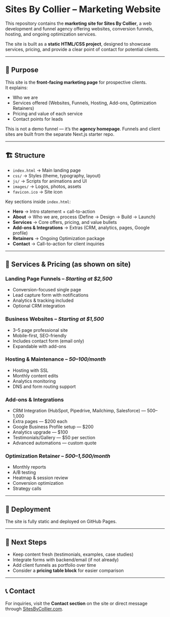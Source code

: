 # Sites By Collier – Marketing Website

This repository contains the **marketing site for Sites By Collier**, a web development and funnel agency offering websites, conversion funnels, hosting, and ongoing optimization services.  

The site is built as a **static HTML/CSS project**, designed to showcase services, pricing, and provide a clear point of contact for potential clients.

---

## 📌 Purpose

This site is the **front-facing marketing page** for prospective clients.  
It explains:
- Who we are
- Services offered (Websites, Funnels, Hosting, Add-ons, Optimization Retainers)
- Pricing and value of each service
- Contact points for leads

This is not a demo funnel — it’s the **agency homepage**. Funnels and client sites are built from the separate Next.js starter repo.

---

## 🏗 Structure

- `index.html` → Main landing page
- `css/` → Styles (theme, typography, layout)
- `js/` → Scripts for animations and UI
- `images/` → Logos, photos, assets
- `favicon.ico` → Site icon

Key sections inside `index.html`:
- **Hero** → Intro statement + call-to-action
- **About** → Who we are, process (Define → Design → Build → Launch)
- **Services** → Core offers, pricing, and value bullets
- **Add-ons & Integrations** → Extras (CRM, analytics, pages, Google profile)
- **Retainers** → Ongoing Optimization package
- **Contact** → Call-to-action for client inquiries

---

## 💼 Services & Pricing (as shown on site)

### Landing Page Funnels – *Starting at $2,500*
- Conversion-focused single page
- Lead capture form with notifications
- Analytics & tracking included
- Optional CRM integration

### Business Websites – *Starting at $1,500*
- 3–5 page professional site
- Mobile-first, SEO-friendly
- Includes contact form (email only)
- Expandable with add-ons

### Hosting & Maintenance – *$50–$100/month*
- Hosting with SSL
- Monthly content edits
- Analytics monitoring
- DNS and form routing support

### Add-ons & Integrations
- CRM Integration (HubSpot, Pipedrive, Mailchimp, Salesforce) — $500–$1,000
- Extra pages — $200 each
- Google Business Profile setup — $200
- Analytics upgrade — $100
- Testimonials/Gallery — $50 per section
- Advanced automations — custom quote

### Optimization Retainer – *$500–$1,500/month*
- Monthly reports
- A/B testing
- Heatmap & session review
- Conversion optimization
- Strategy calls

---

## 🚀 Deployment

The site is fully static and deployed on GitHub Pages.


---

## 🔮 Next Steps

- Keep content fresh (testimonials, examples, case studies)
- Integrate forms with backend/email (if not already)
- Add client funnels as portfolio over time
- Consider a **pricing table block** for easier comparison

---

## 📞 Contact

For inquiries, visit the **Contact section** on the site or direct message through [SitesByCollier.com](https://sitesbycollier.com).
